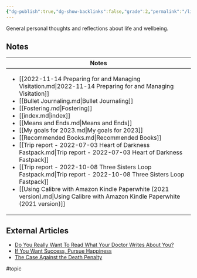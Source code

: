 ```yaml
---
{"dg-publish":true,"dg-show-backlinks":false,"grade":2,"permalink":"/life/","dgShowBacklinks":false,"dgPassFrontmatter":true}
---
```



General personal thoughts and reflections about life and wellbeing.

## Notes

| Notes                                                                                                                                                                                                                                                                                                                                                                                                                                                                                                                                                                                                                                                                                                                                                                                                   |
| ------------------------------------------------------------------------------------------------------------------------------------------------------------------------------------------------------------------------------------------------------------------------------------------------------------------------------------------------------------------------------------------------------------------------------------------------------------------------------------------------------------------------------------------------------------------------------------------------------------------------------------------------------------------------------------------------------------------------------------------------------------------------------------------------------- |
| <ul><li>[[2022-11-14 Preparing for and Managing Visitation.md\\|2022-11-14 Preparing for and Managing Visitation]]</li><li>[[Bullet Journaling.md\\|Bullet Journaling]]</li><li>[[Fostering.md\\|Fostering]]</li><li>[[index.md\\|index]]</li><li>[[Means and Ends.md\\|Means and Ends]]</li><li>[[My goals for 2023.md\\|My goals for 2023]]</li><li>[[Recommended Books.md\\|Recommended Books]]</li><li>[[Trip report - 2022-07-03 Heart of Darkness Fastpack.md\\|Trip report - 2022-07-03 Heart of Darkness Fastpack]]</li><li>[[Trip report - 2022-10-08 Three Sisters Loop Fastpack.md\\|Trip report - 2022-10-08 Three Sisters Loop Fastpack]]</li><li>[[Using Calibre with Amazon Kindle Paperwhite (2021 version).md\\|Using Calibre with Amazon Kindle Paperwhite (2021 version)]]</li></ul> |


## External Articles

- [Do You Really Want To Read What Your Doctor Writes About You?](https://www.theatlantic.com/health/archive/2022/11/doctor-patient-medical-notes-health-info-awareness/672123/?utm_source=feed)
- [If You Want Success, Pursue Happiness](https://www.theatlantic.com/family/archive/2022/10/prioritizing-happiness-before-success/671714/?utm_source=feed)
- [The Case Against the Death Penalty](https://www.theatlantic.com/newsletters/archive/2022/10/the-case-against-the-death-penalty/671716/?utm_source=feed)


#topic 